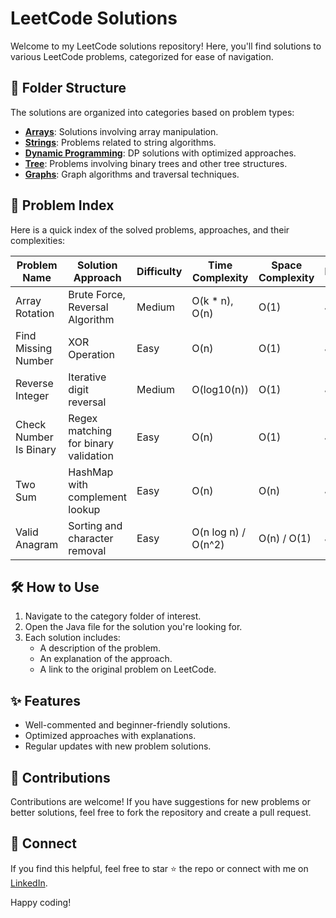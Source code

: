 # LeetCode Solutions

Welcome to my LeetCode solutions repository! Here, you'll find solutions to various LeetCode problems, categorized for ease of navigation.

## 📂 Folder Structure
The solutions are organized into categories based on problem types:
- **[Arrays](./Arrays)**: Solutions involving array manipulation.
- **[Strings](./Strings)**: Problems related to string algorithms.
- **[Dynamic Programming](./DynamicProgramming)**: DP solutions with optimized approaches.
- **[Tree](./Tree)**: Problems involving binary trees and other tree structures.
- **[Graphs](./Graphs)**: Graph algorithms and traversal techniques.

## 📑 Problem Index
Here is a quick index of the solved problems, approaches, and their complexities:

| Problem Name            | Solution Approach                        | Difficulty | Time Complexity     | Space Complexity | Language | LeetCode Link                  |
|-------------------------|------------------------------------------|------------|---------------------|------------------|----------|----------------------------|
| Array Rotation          | Brute Force, Reversal Algorithm         | Medium     | O(k * n), O(n)      | O(1)             | Java     | https://leetcode.com/problems/rotate-array/description/ |
| Find Missing Number   | XOR Operation                         | Easy       | O(n)                | O(1)             | Java     | https://leetcode.com/problems/missing-number/description/ |
| Reverse Integer        | Iterative digit reversal              | Medium       | O(log10(n))       | O(1)             | Java     | https://leetcode.com/problems/reverse-integer/description/ |
| Check Number Is Binary | Regex matching for binary validation  | Easy       | O(n)              | O(1)             | Java     | N/A                                                                 |
| Two Sum                | HashMap with complement lookup        | Easy       | O(n)            | O(n)             | Java     | https://leetcode.com/problems/two-sum/     |
| Valid Anagram          | Sorting and character removal         | Easy       | O(n log n) / O(n^2) | O(n) / O(1)      | Java     | https://leetcode.com/problems/valid-anagram/ |

## 🛠️ How to Use
1. Navigate to the category folder of interest.
2. Open the Java file for the solution you're looking for.
3. Each solution includes:
   - A description of the problem.
   - An explanation of the approach.
   - A link to the original problem on LeetCode.

## ✨ Features
- Well-commented and beginner-friendly solutions.
- Optimized approaches with explanations.
- Regular updates with new problem solutions.


## 🤝 Contributions
Contributions are welcome! If you have suggestions for new problems or better solutions, feel free to fork the repository and create a pull request.

## 🔗 Connect
If you find this helpful, feel free to star ⭐ the repo or connect with me on [LinkedIn](https://www.linkedin.com/in/lakshmi-panicker-22324427/).

Happy coding!


